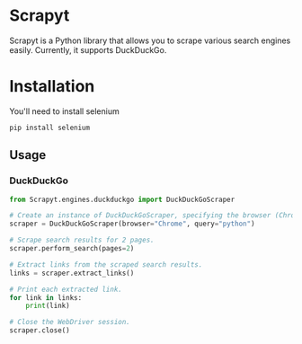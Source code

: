 # Scrapyt

Scrapyt is a Python library that allows you to scrape various search engines easily. Currently, it supports DuckDuckGo.

# Installation

You'll need to install selenium

```
pip install selenium
```

## Usage

### DuckDuckGo

```python
from Scrapyt.engines.duckduckgo import DuckDuckGoScraper

# Create an instance of DuckDuckGoScraper, specifying the browser (Chrome) and the search query ("python").
scraper = DuckDuckGoScraper(browser="Chrome", query="python")

# Scrape search results for 2 pages.
scraper.perform_search(pages=2)

# Extract links from the scraped search results.
links = scraper.extract_links()

# Print each extracted link.
for link in links:
    print(link)

# Close the WebDriver session.
scraper.close()
```
